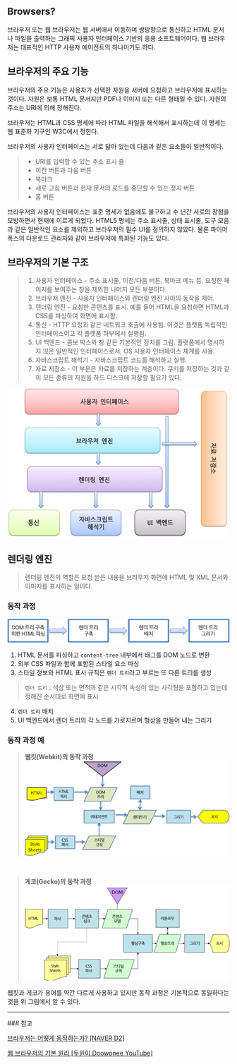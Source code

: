 ## Browsers?
브라우저 또는 웹 브라우저는 웹 서버에서 이동하며 쌍방향으로 통신하고 HTML 문서나 파일을 출력하는 그래픽 사용자 인터페이스 기반의 응용 소프트웨어이다. 웹 브라우저는 대표적인 HTTP 사용자 에이전트의 하나이기도 하다.

## 브라우저의 주요 기능

브라우저의 주요 기능은 사용자가 선택한 자원을 서버에 요청하고 브라우저에 표시하는 것이다. 자원은 보통 HTML 문서지만 PDF나 이미지 또는 다른 형태일 수 있다. 자원의 주소는 URI에 의해 정해진다.

브라우저는 HTML과 CSS 명세에 따라 HTML 파일을 해석해서 표시하는데 이 명세는 웹 표준화 기구인 W3C에서 정한다.

브라우저의 사용자 인터페이스는 서로 닮아 있는데 다음과 같은 요소들이 일반적이다.

> * URI를 입력할 수 있는 주소 표시 줄
> * 이전 버튼과 다음 버튼
> * 북마크
> * 새로 고침 버튼과 현재 문서의 로드를 중단할 수 있는 정지 버튼
> * 홈 버튼

브라우저의 사용자 인터페이스는 표준 명세가 없음에도 불구하고 수 년간 서로의 장점을 모방하면서 현재에 이르게 되었다. HTML5 명세는 주소 표시줄, 상태 표시줄, 도구 모음과 같은 일반적인 요소를 제외하고 브라우저의 필수 UI를 정의하지 않았다. 물론 파이어폭스의 다운로드 관리자와 같이 브라우저에 특화된 기능도 있다.

## 브라우저의 기본 구조

>1. 사용자 인터페이스 - 주소 표시줄, 이전/다음 버튼, 북마크 메뉴 등. 요청한 페이지를 보여주는 창을 제외한 나머지 모든 부분이다.
>2. 브라우저 엔진 - 사용자 인터페이스와 렌더링 엔진 사이의 동작을 제어.
>3. 렌더링 엔진 - 요청한 콘텐츠를 표시. 예를 들어 HTML을 요청하면 HTML과 CSS를 파싱하여 화면에 표시함.
>4. 통신 - HTTP 요청과 같은 네트워크 호출에 사용됨. 이것은 플랫폼 독립적인 인터페이스이고 각 플랫폼 하부에서 실행됨.
>5. UI 백엔드 - 콤보 박스와 창 같은 기본적인 장치를 그림. 플랫폼에서 명시하지 않은 일반적인 인터페이스로서, OS 사용자 인터페이스 체계를 사용.
>6. 자바스크립트 해석기 - 자바스크립트 코드를 해석하고 실행.
>7. 자료 저장소 - 이 부분은 자료를 저장하는 계층이다. 쿠키를 저장하는 것과 같이 모든 종류의 자원을 하드 디스크에 저장할 필요가 있다.

<img src="../../img/Basic_structure_of_the_browser.png">

## 렌더링 엔진

>렌더링 엔진의 역할은 요청 받은 내용을 브라우저 화면에 HTML 및 XML 문서와 이미지를 표시하는 일이다.


### 동작 과정

<img src="../../img/Rendering.png">

1. HTML 문서를 파싱하고 `content-tree` 내부에서 태그를 DOM 노드로 변환
2. 외부 CSS 파일과 함께 포함된 스타일 요소 파싱
3. 스타일 정보와 HTML 표시 규칙은 `렌더 트리`라고 부르는 또 다른 트리를 생성
> `렌더 트리` : 색상 또는 면적과 같은 시각적 속성이 있는 사각형을 포함하고 있는데 정해진 순서대로 화면에 표시
4. `렌더 트리` 배치
5. UI 백엔드에서 렌더 트리의 각 노드를 가로지르며 형상을 만들어 내는 그리기

### 동작 과정 예

> **웹킷(Webkit)의 동작 과정**
> <img src="../../img/Webkit_course_of_action.png">

<br>

> **게코(Gecko)의 동작 과정**
> <img src="../../img/Gecko_course_of_action.png">

웹킷과 게코가 용어를 약간 다르게 사용하고 있지만 동작 과정은 기본적으로 동일하다는 것을 위 그림에서 알 수 있다.

<hr>
### 참고

<a href="https://d2.naver.com/helloworld/59361">브라우저는 어떻게 동작하는가? [NAVER D2]</a>

<a href="https://www.youtube.com/watch?v=cCbAJY1riDc">웹 브라우저의 기본 원리 [두원이 Doowonee YouTube]</a>
<br>
<br>
<br>
